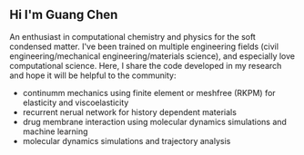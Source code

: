 ## Hi I'm Guang Chen

An enthusiast in computational chemistry and physics for the soft condensed matter. I've been trained on multiple engineering fields 
(civil engineering/mechanical engineering/materials science), and especially love computational science. Here, I share the code developed in my research 
and hope it will be helpful to the community:
- continumm mechanics using finite element or meshfree (RKPM) for elasticity and viscoelasticity
- recurrent nerual network for history dependent materials
- drug membrane interaction using molecular dynamics simulations and machine learning
- molecular dynamics simulations and trajectory analysis
